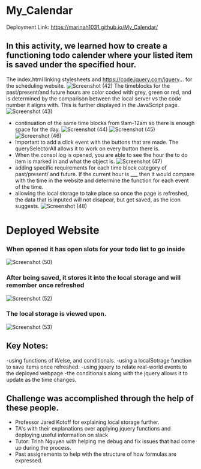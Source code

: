# My_Calendar
Deployment Link:  https://marinah1031.github.io/My_Calendar/
## In this activity, we learned how to create a functioning todo calender where your listed item is saved under the specified hour.
The index.html linking stylesheets and https://code.jquery.com/jquery... for the scheduling website.
![Screenshot (42)](https://user-images.githubusercontent.com/125934804/236351765-e726ea84-2484-46a0-9fb4-5c011f525f2a.png)
The timeblocks for the past/present/and future hours are color coded with grey, green or red, and is determined by the comparison between the local server vs the code number it aligns with. This is further displayed in the JavaScript page.
![Screenshot (43)](https://user-images.githubusercontent.com/125934804/236351772-701826eb-4e20-4b8d-917a-b278354ab414.png)
- continuation of the same time blocks from 9am-12am so there is enough space for the day. 
![Screenshot (44)](https://user-images.githubusercontent.com/125934804/236351783-c0151689-eab9-4bbc-9276-f47e28b2bd32.png)
![Screenshot (45)](https://user-images.githubusercontent.com/125934804/236351789-84588c94-24d6-4899-925f-5eb9888bc5b8.png)
![Screenshot (46)](https://user-images.githubusercontent.com/125934804/236351798-d50fa628-580a-4b02-8d60-34af03ec7bb9.png)
- Important to add a click event with the buttons that are made. The querySelectorAll allows it to work on every button there is. 
- When the consol log is opened, you are able to see the hour the to do item is marked in and what the object is. 
![Screenshot (47)](https://user-images.githubusercontent.com/125934804/236351804-ebbb1036-2e27-442d-913d-71bab1b58cbd.png)
- adding specific requirements for each time block category of past/present/ and future. If the current hour is ___ then it would compare with the time in the website and determine the function for each event of the time. 
- allowing the local storage to take place so once the page is refreshed, the data that is inputed will not disapear, but get saved, as the icon suggests. 
![Screenshot (48)](https://user-images.githubusercontent.com/125934804/236351811-e642579f-a9e4-4e3f-bfc9-980b779d3e16.png)

# Deployed Website
### When opened it has open slots for your todo list to go inside
![Screenshot (50)](https://user-images.githubusercontent.com/125934804/236361026-6e21d0e7-5f55-40a0-a618-d9ebc1ce0c17.png)

### After being saved, it stores it into the local storage and will remember once refreshed
![Screenshot (52)](https://user-images.githubusercontent.com/125934804/236361065-ae9e5d05-e860-4f76-bce4-bfa78127fd02.png)

### The local storage is viewed upon.
![Screenshot (53)](https://user-images.githubusercontent.com/125934804/236361103-a07bdfb1-5572-4fc5-bb67-a24b9f570d5e.png)

## Key Notes:
-using functions of if/else, and conditionals. 
-using a localSotrage function to save items once refreshed.
-using jquery to relate real-world events to the deployed webpage
-the conditionals along with the jquery allows it to update as the time changes.

## Challenge was accomplished through the help of these people.
- Professor Jared Kotoff for explaining local storage further.
- TA's with their explanations over applying jquery functions and deploying useful information on slack
- Tutor: Trinh Nguyen with helping me debug and fix issues that had come up during the process.
- Past assignements to help with the structure of how formulas are expressed. 
